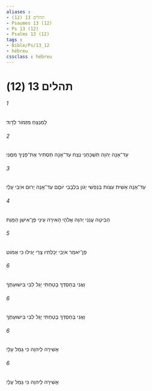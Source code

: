 ```yaml
---
aliases : 
- תהלים 13 (12)
- Psaumes 13 (12)
- Ps 13 (12)
- Psalms 13 (12)
tags : 
- Bible/Ps/13_12
- hébreu
cssclass : hébreu
---
```


# תהלים 13 (12)

###### 1
לַמְנַצֵּחַ מִזְמֹור לְדָוִד׃
###### 2
עַד־אָנָה יְהוָה תִּשְׁכָּחֵנִי נֶצַח עַד־אָנָה תַּסְתִּיר אֶת־פָּנֶיךָ מִמֶּנִּי׃
###### 3
עַד־אָנָה אָשִׁית עֵצֹות בְּנַפְשִׁי יָגֹון בִּלְבָבִי יֹוםָם עַד־אָנָה יָרוּם אֹיְבִי עָלָי׃
###### 4
הַבִּיטָה עֲנֵנִי יְהוָה אֱלֹהָי הָאִירָה עֵינַי פֶּן־אִישַׁן הַמָּוֶת׃
###### 5
פֶּן־יֹאמַר אֹיְבִי יְכָלְתִּיו צָרַי יָגִילוּ כִּי אֶמֹּוט׃
###### 6
וַאֲנִי בְּחַסְדְּךָ בָטַחְתִּי יָגֵל לִבִּי בִּישׁוּעָתֶךָ 
###### 6
וַאֲנִי בְּחַסְדְּךָ בָטַחְתִּי יָגֵל לִבִּי בִּישׁוּעָתֶךָ 
###### 6
אָשִׁירָה לַיהוָה כִּי גָמַל עָלָי׃
###### 6
אָשִׁירָה לַיהוָה כִּי גָמַל עָלָי׃
